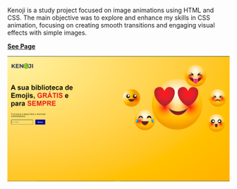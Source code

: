 Kenoji is a study project focused on image animations using HTML and CSS. The main objective was to explore and enhance my skills in CSS animation, focusing on creating smooth transitions and engaging visual effects with simple images.

**[See Page]((https://luigineryproject10.netlify.app))** 

![kenoji](images/image1.png)
